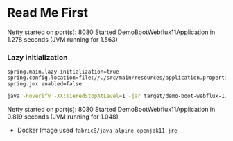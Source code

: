 # Read Me First

Netty started on port(s): 8080
Started DemoBootWebflux11Application in 1.278 seconds (JVM running for 1.563)

### Lazy initialization

```properties
spring.main.lazy-initialization=true
spring.config.location=file://./src/main/resources/application.properties
spring.jmx.enabled=false
```

```sh
java -noverify -XX:TieredStopAtLevel=1 -jar target/demo-boot-webflux-11-0.0.1-SNAPSHOT.jar
```

Netty started on port(s): 8080
Started DemoBootWebflux11Application in 0.819 seconds (JVM running for 1.048)

- Docker Image used `fabric8/java-alpine-openjdk11-jre`